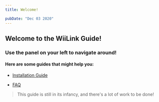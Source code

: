 ```yaml
---
title: Welcome!

pubDate: "Dec 03 2020"
---
```


## Welcome to the WiiLink Guide!
### Use the panel on your left to navigate around!

#### Here are some guides that might help you:
* [Installation Guide](./2installation)

* [FAQ](./3faq)

> This guide is still in its infancy, and there's a lot of work to be done!